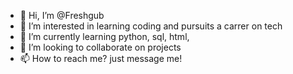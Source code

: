 - 👋 Hi, I’m @Freshgub
- 👀 I’m interested in learning coding and pursuits a carrer on tech
- 🌱 I’m currently learning python, sql, html, 
- 💞️ I’m looking to collaborate on projects
- 📫 How to reach me? just message me!

<!---
Freshgub/Freshgub is a ✨ special ✨ repository because its `README.md` (this file) appears on your GitHub profile.
You can click the Preview link to take a look at your changes.
--->
